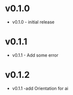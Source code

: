 # v0.1.0

- v0.1.0 - initial release

# v0.1.1
 
- v0.1.1 - Add some error

# v0.1.2
- v0.1.1 -add Orientation for ai
